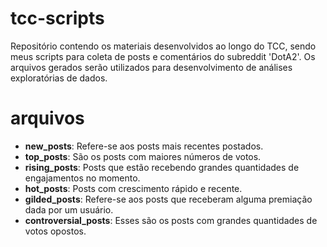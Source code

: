 # tcc-scripts
Repositório contendo os materiais desenvolvidos ao longo do TCC, sendo meus scripts para coleta de posts e comentários do subreddit 'DotA2'. Os arquivos gerados serão utilizados para desenvolvimento de análises exploratórias de dados.

# arquivos
- **new_posts**: Refere-se aos posts mais recentes postados.
- **top_posts**: São os posts com maiores números de votos.
- **rising_posts**: Posts que estão recebendo grandes quantidades de engajamentos no momento.
- **hot_posts**: Posts com crescimento rápido e recente.
- **gilded_posts**: Refere-se aos posts que receberam alguma premiação dada por um usuário.
- **controversial_posts**: Esses são os posts com grandes quantidades de votos opostos.
